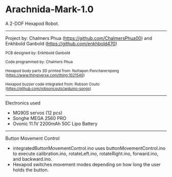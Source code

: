 # Arachnida-Mark-1.0
A 2-DOF Hexapod Robot.

___________________________________________________________________________________________________________________________________________________________

Project by: Chalmers Phua (https://github.com/ChalmersPhua00) and Enkhbold Ganbold (https://github.com/enkhbold470)

<sub>PCB designed by: Enkhbold Ganbold</sub>

<sub>Code programmed by: Chalmers Phua</sub>

<sub>Hexapod body parts 3D printed from: Nuttapon Poncharernpong (https://www.thingiverse.com/thing:1021540)</sub>

<sub>Hexapod buzzer code integrated from: Robson Couto (https://github.com/robsoncouto/arduino-songs)</sub>

___________________________________________________________________________________________________________________________________________________________

Electronics used
- MG90S servos (12 pcs)
- Songhe MEGA 2560 PRO
- Ovonic 11.1V 2200mAh 50C Lipo Battery

___________________________________________________________________________________________________________________________________________________________

Button Movement Control
- integratedButtonMovementControl.ino uses buttonMovementControl.ino to execute calibration.ino, rotateLeft.ino, rotateRight.ino, forward.ino, and backward.ino.
- Hexapod switches movement modes depending on how long the user holds the button.
